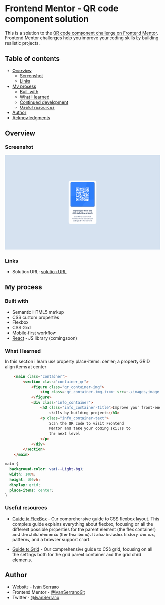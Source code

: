 # Frontend Mentor - QR code component solution

This is a solution to the [QR code component challenge on Frontend Mentor](https://www.frontendmentor.io/challenges/qr-code-component-iux_sIO_H). Frontend Mentor challenges help you improve your coding skills by building realistic projects. 

## Table of contents

- [Overview](#overview)
  - [Screenshot](#screenshot)
  - [Links](#links)
- [My process](#my-process)
  - [Built with](#built-with)
  - [What I learned](#what-i-learned)
  - [Continued development](#continued-development)
  - [Useful resources](#useful-resources)
- [Author](#author)
- [Acknowledgments](#acknowledgments)

## Overview

### Screenshot

![img](https://github.com/IvanSerranoGit/QRCodeComponent/blob/main/images/Screenshot%202022-02-24%20at%2015-46-04%20QR%20Code%20Component.png)

### Links

- Solution URL: [solution URL](https://ivanserranogit.github.io/QRCodeComponent/)

## My process

### Built with

- Semantic HTML5 markup
- CSS custom properties
- Flexbox
- CSS Grid
- Mobile-first workflow
- [React](https://reactjs.org/) - JS library (comingsoon)

### What I learned

In this section i learn use property place-items: center; a property  GRID align items at center

```html
    <main class="container">
        <section class="container_qr">
            <figure class="qr_container-img">
                <img class="qr_container-img-item" src="./images/image-qr-code.png" alt="qr-code">
            </figure>
            <div class="info_container">
                <h3 class="info_container-title">Improve your front-end
                    skills by building projects</h3>
                <p class="info_container-text">
                    Scan the QR code to visit Frontend
                    Mentor and take your coding skills to
                    the next level
                </p>
            </div>
        </section>
    </main>
```

```css
main {
  background-color: var(--Light-bg);
  width: 100%;
  height: 100vh;
  display: grid;
  place-items: center;
}
```



### Useful resources

- [Guide to FlexBox](https://css-tricks.com/snippets/css/a-guide-to-flexbox/) - Our comprehensive guide to CSS flexbox layout. This complete guide explains everything about flexbox, focusing on all the different possible properties for the parent element (the flex container) and the child elements (the flex items). It also includes history, demos, patterns, and a browser support chart.

- [Guide to Grid](https://css-tricks.com/snippets/css/complete-guide-grid/) - Our comprehensive guide to CSS grid, focusing on all the settings both for the grid parent container and the grid child elements.

## Author

- Website - [Iván Serrano](https://ivan.serrano.opengala.xyz/)
- Frontend Mentor - [@IvanSerranoGit](https://www.frontendmentor.io/profile/IvanSerranoGit)
- Twitter - [@lvanSerrano](https://twitter.com/lvanSerrano)